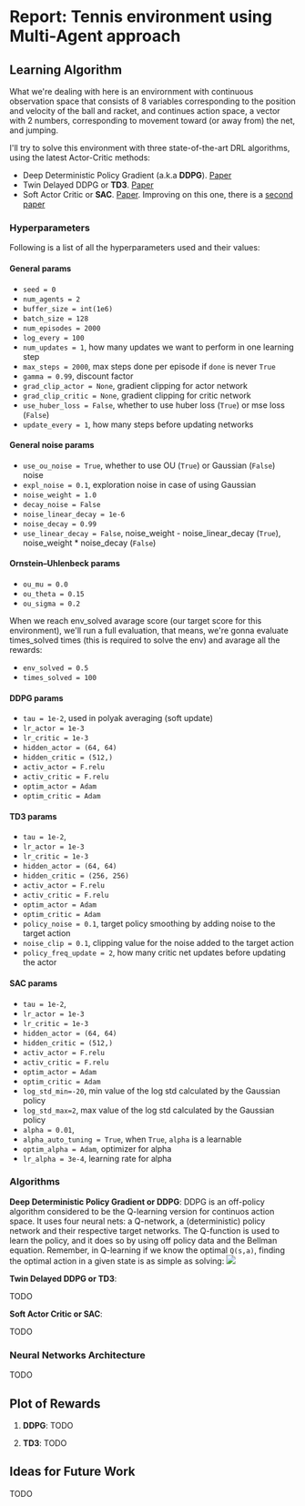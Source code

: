 # Report: Tennis environment using Multi-Agent approach

## Learning Algorithm

What we're dealing with here is an envirornment with continuous observation space that consists of 8 variables corresponding to the position and velocity of the ball and racket, and continues action space, a vector with 2 numbers, corresponding to movement toward (or away from) the net, and jumping.

I'll try to solve this environment with three state-of-the-art DRL algorithms, using the latest Actor-Critic methods:

- Deep Deterministic Policy Gradient (a.k.a **DDPG**). [Paper](https://arxiv.org/abs/1509.02971)
- Twin Delayed DDPG or **TD3**. [Paper](https://arxiv.org/abs/1802.09477)
- Soft Actor Critic or **SAC**. [Paper](https://arxiv.org/abs/1801.01290). Improving on this one, there is a [second paper](https://arxiv.org/abs/1812.05905)

### Hyperparameters

Following is a list of all the hyperparameters used and their values:

#### General params
- ```seed = 0```
- ```num_agents = 2```
- ```buffer_size = int(1e6)```
- ```batch_size = 128```
- ```num_episodes = 2000```
- ```log_every = 100```
- ```num_updates = 1```, how many updates we want to perform in one learning step
- ```max_steps = 2000```, max steps done per episode if ```done``` is never ```True```
- ```gamma = 0.99```, discount factor
- ```grad_clip_actor = None```, gradient clipping for actor network
- ```grad_clip_critic = None```, gradient clipping for critic network
- ```use_huber_loss = False```, whether to use huber loss (```True```) or mse loss (```False```)
- ```update_every = 1```, how many steps before updating networks

#### General noise params
- ```use_ou_noise = True```, whether to use OU (```True```) or Gaussian (```False```) noise
- ```expl_noise = 0.1```, exploration noise in case of using Gaussian 
- ```noise_weight = 1.0```
- ```decay_noise = False```
- ```noise_linear_decay = 1e-6```
- ```noise_decay = 0.99```
- ```use_linear_decay = False```, noise_weight - noise_linear_decay (```True```), noise_weight * noise_decay (```False```)

#### Ornstein–Uhlenbeck params
- ```ou_mu = 0.0```
- ```ou_theta = 0.15```
- ```ou_sigma = 0.2```

When we reach env_solved avarage score (our target score for this environment), we'll run a full evaluation, that means, we're gonna evaluate times_solved times (this is required to solve the env) and avarage all the rewards:
- ```env_solved = 0.5```
- ```times_solved = 100```

#### DDPG params
- ```tau = 1e-2```, used in polyak averaging (soft update)
- ```lr_actor = 1e-3```
- ```lr_critic = 1e-3```
- ```hidden_actor = (64, 64)```
- ```hidden_critic = (512,)```
- ```activ_actor = F.relu```
- ```activ_critic = F.relu```
- ```optim_actor = Adam```
- ```optim_critic = Adam```

#### TD3 params
- ```tau = 1e-2```,
- ```lr_actor = 1e-3```
- ```lr_critic = 1e-3```
- ```hidden_actor = (64, 64)```
- ```hidden_critic = (256, 256)```
- ```activ_actor = F.relu```
- ```activ_critic = F.relu```
- ```optim_actor = Adam```
- ```optim_critic = Adam```
- ```policy_noise = 0.1```, target policy smoothing by adding noise to the target action
- ```noise_clip = 0.1```, clipping value for the noise added to the target action
- ```policy_freq_update = 2```, how many critic net updates before updating the actor

#### SAC params
- ```tau = 1e-2```,
- ```lr_actor = 1e-3```
- ```lr_critic = 1e-3```
- ```hidden_actor = (64, 64)```
- ```hidden_critic = (512,)```
- ```activ_actor = F.relu```
- ```activ_critic = F.relu```
- ```optim_actor = Adam```
- ```optim_critic = Adam```
- ```log_std_min=-20```, min value of the log std calculated by the Gaussian policy
- ```log_std_max=2```, max value of the log std calculated by the Gaussian policy
- ```alpha = 0.01```,
- ```alpha_auto_tuning = True```, when ```True```, ```alpha``` is a learnable
- ```optim_alpha = Adam```, optimizer for alpha
- ```lr_alpha = 3e-4```, learning rate for alpha

### Algorithms
**Deep Deterministic Policy Gradient or DDPG**:
DDPG is an off-policy algorithm considered to be the Q-learning version for continuos action space. It uses four neural nets: a Q-network, a (deterministic) policy network and their respective target networks. The Q-function is used to learn the policy, and it does so by using off policy data and the Bellman equation. Remember, in Q-learning if we know the optimal ```Q(s,a)```, finding the optimal action in a given state is as simple as solving:
<img src="optimal_action.svg" />


**Twin Delayed DDPG or TD3**:

TODO

**Soft Actor Critic or SAC**:

TODO

### Neural Networks Architecture

TODO

## Plot of Rewards

1. **DDPG**:
TODO

2. **TD3**:
TODO

## Ideas for Future Work
TODO
